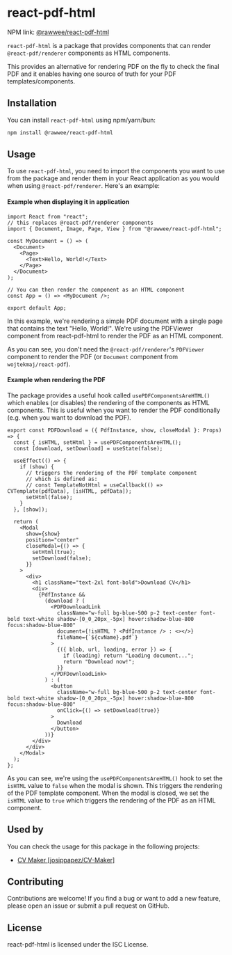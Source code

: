 # react-pdf-html
NPM link: [@rawwee/react-pdf-html](https://www.npmjs.com/package/@rawwee/react-pdf-html)

`react-pdf-html` is a package that provides components that can render `@react-pdf/renderer` components as HTML components.

This provides an alternative for rendering PDF on the fly to check the final PDF and it enables having one source of truth for your PDF templates/components.

## Installation

You can install `react-pdf-html` using npm/yarn/bun:

```bash
npm install @rawwee/react-pdf-html
```

## Usage

To use `react-pdf-html`, you need to import the components you want to use from the package and render them in your React application as you would when using `@react-pdf/renderer`. Here's an example:

#### Example when displaying it in application

```tsx
import React from "react";
// this replaces @react-pdf/renderer components
import { Document, Image, Page, View } from "@rawwee/react-pdf-html";

const MyDocument = () => (
  <Document>
    <Page>
      <Text>Hello, World!</Text>
    </Page>
  </Document>
);

// You can then render the component as an HTML component
const App = () => <MyDocument />;

export default App;
```

In this example, we're rendering a simple PDF document with a single page that contains the text "Hello, World!". We're using the PDFViewer component from react-pdf-html to render the PDF as an HTML component.

As you can see, you don't need the `@react-pdf/renderer`'s `PDFViewer` component to render the PDF (or `Document` component from `wojtekmaj/react-pdf`).

#### Example when rendering the PDF

The package provides a useful hook called `usePDFComponentsAreHTML()` which enables (or disables) the rendering of the components as HTML components. This is useful when you want to render the PDF conditionally (e.g. when you want to download the PDF).

```tsx
export const PDFDownload = ({ PdfInstance, show, closeModal }: Props) => {
  const { isHTML, setHtml } = usePDFComponentsAreHTML();
  const [download, setDownload] = useState(false);

  useEffect(() => {
    if (show) {
      // triggers the rendering of the PDF template component
      // which is defined as:
      // const TemplateNotHtml = useCallback(() => CVTemplate(pdfData), [isHTML, pdfData]);
      setHtml(false);
    }
  }, [show]);

  return (
    <Modal
      show={show}
      position="center"
      closeModal={() => {
        setHtml(true);
        setDownload(false);
      }}
    >
      <div>
        <h1 className="text-2xl font-bold">Download CV</h1>
        <div>
          {PdfInstance &&
            (download ? (
              <PDFDownloadLink
                className="w-full bg-blue-500 p-2 text-center font-bold text-white shadow-[0_0_20px_-5px] hover:shadow-blue-800 focus:shadow-blue-800"
                document={!isHTML ? <PdfInstance /> : <></>}
                fileName={`${cvName}.pdf`}
              >
                {({ blob, url, loading, error }) => {
                  if (loading) return "Loading document...";
                  return "Download now!";
                }}
              </PDFDownloadLink>
            ) : (
              <button
                className="w-full bg-blue-500 p-2 text-center font-bold text-white shadow-[0_0_20px_-5px] hover:shadow-blue-800 focus:shadow-blue-800"
                onClick={() => setDownload(true)}
              >
                Download
              </button>
            ))}
        </div>
      </div>
    </Modal>
  );
};
```
As you can see, we're using the `usePDFComponentsAreHTML()` hook to set the `isHTML` value to `false` when the modal is shown. This triggers the rendering of the PDF template component. When the modal is closed, we set the `isHTML` value to `true` which triggers the rendering of the PDF as an HTML component.

## Used by
You can check the usage for this package in the following projects:
- [CV Maker [josippapez/CV-Maker]](https://github.com/josippapez/CV-Maker)

## Contributing

Contributions are welcome! If you find a bug or want to add a new feature, please open an issue or submit a pull request on GitHub.

## License

react-pdf-html is licensed under the ISC License.
